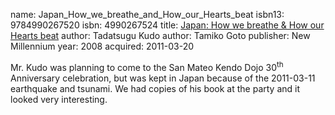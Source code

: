 name: Japan_How_we_breathe_and_How_our_Hearts_beat
isbn13: 9784990267520
isbn: 4990267524
title: [Japan: How we breathe &amp; How our Hearts beat](http://www.amazon.co.jp/dp/4990267524)
author: Tadatsugu Kudo
author: Tamiko Goto
publisher: New Millennium
year: 2008
acquired: 2011-03-20

Mr. Kudo was planning to come to the San Mateo Kendo Dojo 30<sup>th</sup>
Anniversary celebration, but was kept in Japan because of the 2011-03-11
earthquake and tsunami.  We had copies of his book at the party and it looked
very interesting.
